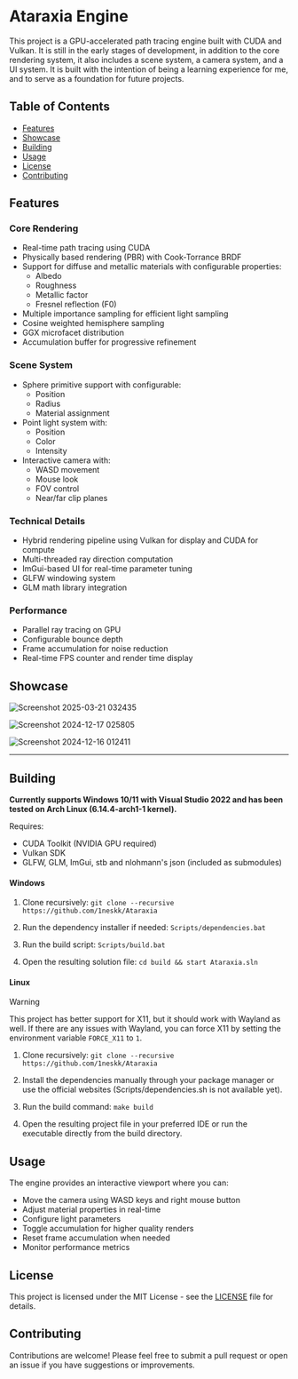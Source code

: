 # Ataraxia Engine
This project is a GPU-accelerated path tracing engine built with CUDA and Vulkan. It is still in the early stages of development, in addition to the core rendering system, it also includes a scene system, a camera system, and a UI system. It is built with the intention of being a learning experience for me, and to serve as a foundation for future projects.

## Table of Contents
- [Features](#features)
- [Showcase](#showcase)
- [Building](#building)
- [Usage](#usage)
- [License](#license)
- [Contributing](#contributing)

## Features

### Core Rendering
- Real-time path tracing using CUDA
- Physically based rendering (PBR) with Cook-Torrance BRDF
- Support for diffuse and metallic materials with configurable properties:
  - Albedo
  - Roughness 
  - Metallic factor
  - Fresnel reflection (F0)
- Multiple importance sampling for efficient light sampling
- Cosine weighted hemisphere sampling
- GGX microfacet distribution
- Accumulation buffer for progressive refinement

### Scene System
- Sphere primitive support with configurable:
  - Position
  - Radius
  - Material assignment
- Point light system with:
  - Position
  - Color
  - Intensity
- Interactive camera with:
  - WASD movement
  - Mouse look
  - FOV control
  - Near/far clip planes

### Technical Details
- Hybrid rendering pipeline using Vulkan for display and CUDA for compute
- Multi-threaded ray direction computation
- ImGui-based UI for real-time parameter tuning
- GLFW windowing system
- GLM math library integration

### Performance
- Parallel ray tracing on GPU
- Configurable bounce depth
- Frame accumulation for noise reduction
- Real-time FPS counter and render time display

## Showcase

![Screenshot 2025-03-21 032435](https://github.com/user-attachments/assets/2782955d-81eb-4a61-bf14-c99eb8957952)

![Screenshot 2024-12-17 025805](https://github.com/user-attachments/assets/7485fcab-acbe-4df4-838b-8e5dbca2510b)

![Screenshot 2024-12-16 012411](https://github.com/user-attachments/assets/faf609f1-248b-4d8e-86bd-60c1fb726a5c)

---

## Building

**Currently supports Windows 10/11 with Visual Studio 2022 and has been tested on Arch Linux (6.14.4-arch1-1 kernel).**

Requires:
- CUDA Toolkit (NVIDIA GPU required)
- Vulkan SDK
- GLFW, GLM, ImGui, stb and nlohmann's json (included as submodules)

#### Windows

1. Clone recursively: `git clone --recursive https://github.com/1neskk/Ataraxia`

2. Run the dependency installer if needed: `Scripts/dependencies.bat`

3. Run the build script: `Scripts/build.bat`

4. Open the resulting solution file: `cd build && start Ataraxia.sln`

#### Linux
> [!WARNING]
> This project has better support for X11, but it should work with Wayland as well. If there are any issues with Wayland, you can force X11 by setting the environment variable `FORCE_X11` to `1`.

1. Clone recursively: `git clone --recursive https://github.com/1neskk/Ataraxia`

2. Install the dependencies manually through your package manager or use the official websites (Scripts/dependencies.sh is not available yet).

3. Run the build command: `make build`

4. Open the resulting project file in your preferred IDE or run the executable directly from the build directory.

## Usage

The engine provides an interactive viewport where you can:
- Move the camera using WASD keys and right mouse button
- Adjust material properties in real-time
- Configure light parameters
- Toggle accumulation for higher quality renders
- Reset frame accumulation when needed
- Monitor performance metrics

## License

This project is licensed under the MIT License - see the [LICENSE](LICENSE) file for details.

## Contributing

Contributions are welcome! Please feel free to submit a pull request or open an issue if you have suggestions or improvements.
